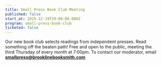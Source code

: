 ```yaml
---
title: Small Press Book Club Meeting
published: false
start_at: 2015-12-19T19:00:00.000Z
program: small-press-book-club
ticketed: false
---
```

Our new book club selects readings from independent presses. Read something off the beaten path! Free and open to the public, meeting the third Thursday of every month at 7:00pm. To contact our moderator, email [**smallpress@brooklinebooksmith.com**](&#109;&#097;&#105;&#108;&#116;&#111;:&#115;&#109;&#097;&#108;&#108;&#112;&#114;&#101;&#115;&#115;&#064;&#098;&#114;&#111;&#111;&#107;&#108;&#105;&#110;&#101;&#098;&#111;&#111;&#107;&#115;&#109;&#105;&#116;&#104;&#046;&#099;&#111;&#109;)
